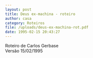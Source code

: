 ```yaml
---
layout: post
title: Deus ex-machina - roteiro
author: casa
category: Roteiros
file: /uploads/deus-ex-machina-rot.pdf
date: 1995-02-15 20:43:27
---
```

Roteiro de Carlos Gerbase\
Versão 15/02/1995